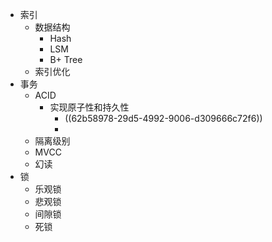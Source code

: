- 索引
	- 数据结构
		- Hash
		- LSM
		- B+ Tree
	- 索引优化
- 事务
	- ACID
		- 实现原子性和持久性
			- ((62b58978-29d5-4992-9006-d309666c72f6))
			-
	- 隔离级别
	- MVCC
	- 幻读
- 锁
	- 乐观锁
	- 悲观锁
	- 间隙锁
	- 死锁